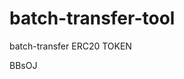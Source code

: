 # batch-transfer-tool
batch-transfer ERC20 TOKEN





























































BBsOJ
